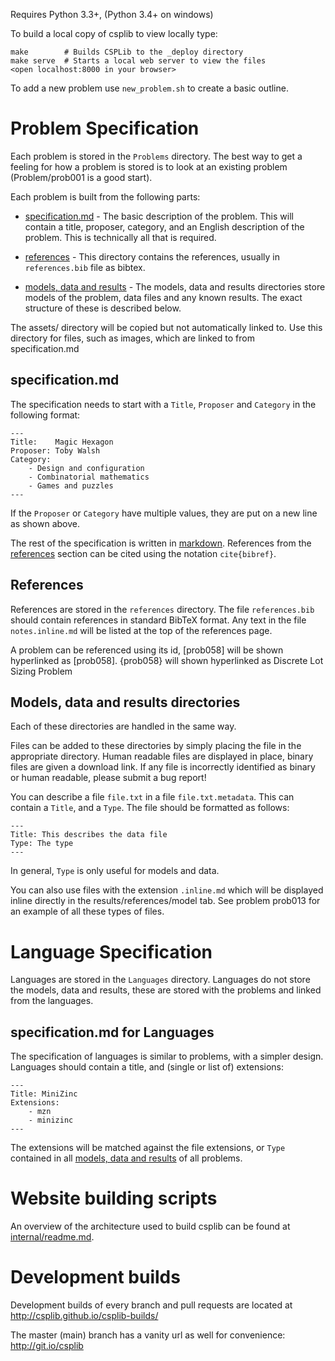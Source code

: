 Requires Python 3.3+,  (Python 3.4+ on windows)

To build a local copy of csplib to view locally type:

    make        # Builds CSPLib to the _deploy directory
    make serve  # Starts a local web server to view the files
    <open localhost:8000 in your browser>

To add a new problem use `new_problem.sh` to create a basic outline.


# Problem Specification

Each problem is stored in the `Problems` directory. The best way
to get a feeling for how a problem is stored is to look at an existing
problem (Problem/prob001 is a good start).

Each problem is built from the following parts:

* [specification.md](#specificationmd) - The basic description of the problem.
This will contain a title, proposer, category, and an English description of the
problem. This is technically all that is required.

* [references](#references) - This directory contains the references, usually
in `references.bib` file as bibtex.

* [models, data and results](#models-data-and-results-directories) - The models,
data and results directories store models of the problem, data files and any known
results. The exact structure of these is described below.


The assets/ directory will be copied but not automatically linked to.
Use this directory for files, such as images, which are linked to from
specification.md

## specification.md

The specification needs to start with a `Title`, `Proposer` and `Category` in the following format:

    ---
    Title:    Magic Hexagon
    Proposer: Toby Walsh
    Category:
        - Design and configuration
        - Combinatorial mathematics
        - Games and puzzles
    ---

If the `Proposer` or `Category` have multiple values, they are put on
a new line as shown above.

The rest of the specification is written in [markdown](https://help.github.com/articles/github-flavored-markdown).
 References from the [references](#references) section can be cited using the notation `cite{bibref}`.


## References

References are stored in the `references` directory. The file `references.bib` should contain references
in standard BibTeX format. Any text in the file `notes.inline.md` will be listed at the top of the references page.

A problem can be referenced using its id, [prob058] will be shown hyperlinked as [prob058].
{prob058} will shown hyperlinked as Discrete Lot Sizing Problem

## Models, data and results directories

Each of these directories are handled in the same way.

Files can be added to these directories by simply placing the file in the appropriate directory.
Human readable files are displayed in place, binary files are given a download link.
If any file is incorrectly identified as binary or human readable, please submit a bug report!

You can describe a file `file.txt` in a file `file.txt.metadata`. This can
contain a `Title`, and a `Type`. The file should be formatted as follows:

    ---
    Title: This describes the data file
    Type: The type
    ---

In general, `Type` is only useful for models and data.

You can also use files with the extension
`.inline.md` which will be displayed inline directly in the
results/references/model tab. See problem prob013 for an example
of all these types of files.

# Language Specification

Languages are stored in the `Languages` directory. Languages do not store the models,
data and results, these are stored with the problems and linked from the languages.

## specification.md for Languages

The specification of languages is similar to problems, with a simpler design. Languages
should contain a title, and (single or list of) extensions:

    ---
    Title: MiniZinc
    Extensions:
        - mzn
        - minizinc
    ---

The extensions will be matched against the file extensions, or `Type` contained in all
[models, data and results](#models-data-and-results-directories) of all problems.

# Website building scripts

An overview of the architecture used to build csplib can be found at [internal/readme.md](internal/readme.md).

# Development builds

Development builds of every branch and pull requests are located at http://csplib.github.io/csplib-builds/

The master (main) branch has a vanity url as well for convenience:  http://git.io/csplib
